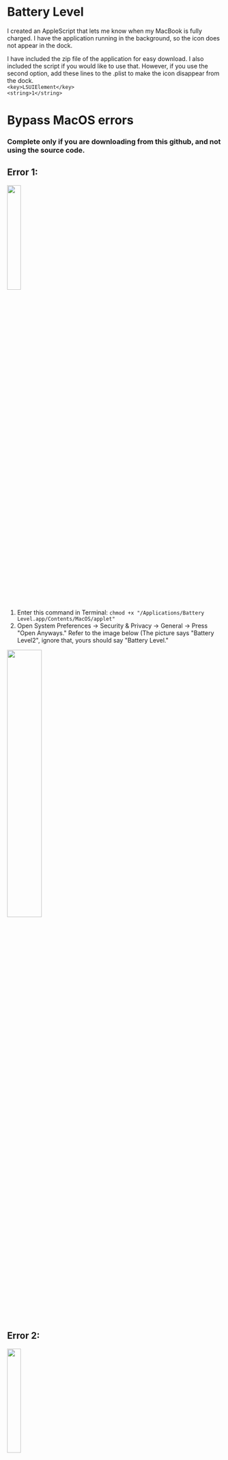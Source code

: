 # Battery Level

I created an AppleScript that lets me know when my MacBook is fully charged. I have the application running in the background, so the icon does not appear in the dock. 

I have included the zip file of the application for easy download. I also included the script if you would like to use that. However, if you use the second option, add these lines to the .plist to make the icon disappear from the dock. <br/>
 `<key>LSUIElement</key>` <br/>
	`<string>1</string>`

# Bypass MacOS errors
### Complete only if you are downloading from this github, and not using the source code. 

## Error 1:

<img src= "https://user-images.githubusercontent.com/88010681/142982069-f9176c8d-6587-48ff-b14d-25a1ab92184b.png" width="25%" height="25%">

1) Enter this command in Terminal: `chmod +x "/Applications/Battery Level.app/Contents/MacOS/applet"`
2) Open System Preferences -> Security & Privacy -> General -> Press "Open Anyways." Refer to the image below (The picture says "Battery Level2", ignore that, yours should say "Battery Level."

<img src= "https://user-images.githubusercontent.com/88010681/142982529-b463512e-e73d-4bf2-92c4-3754e5fe3ae5.png" width= "40%" height="40%">


## Error 2:

<img src="https://user-images.githubusercontent.com/88010681/142974585-95f4d43b-fd1d-444d-8bac-3403342d6da7.jpg" width="25%" height="25%">

1) Refer to instructions on Error 1
2) If that doesn't work, enter this command in Terminal: `SUDO xattr -d com.apple.quarantine <Battery Level>` and proceed with step 2 in Error 1. 



